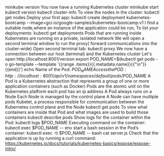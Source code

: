 minikube version
You now have a running Kubernetes cluster
minikube start
kubectl version
kubectl cluster-info
To view the nodes in the cluster:
kubectl get nodes
Deploy your first app:
kubectl create deployment kubernetes-bootcamp --image=gcr.io/google-samples/kubernetes-bootcamp:v1
I find a suitable node,where an instance of the application could be run,
To list your deployments:
kubectl get deployments
Pods that are running inside Kubernetes are running on a private, isolated network
We will open a second terminal window to run the proxy( forward communications into the cluster-wide)
Open second terminal tab:
kubectl proxy
We now have a connection between our host (terminal) and the Kubernetes cluster
Let's open http://localhost:8001/version
export POD_NAME=$(kubectl get pods -o go-template --template '{{range .items}}{{.metadata.name}}{{"\n"}}{{end}}')
echo Name of the Pod: $POD_NAME
Access the POD:
http://localhost:8001/api/v1/namespaces/default/pods/$POD_NAME
A Pod is a Kubernetes abstraction that represents a group of one or more application containers (such as Docker)
Pods are the atomic unit on the Kubernetes platform
each pod has an ip address
A Pod always runs on a Node
Each Node is managed by the control plane
A Node can have multiple pods
Kubelet, a process responsible for communication between the Kubernetes control plane and the Node
kubectl get pods
To view what containers are inside that Pod and what images are used to build those containers
kubectl describe pods
Show logs for the container within the Pod:
kubectl logs $POD_NAME
Executing command on the container:
kubectl exec $POD_NAME -- env
start a bash session in the Pod’s container:
kubectl exec -ti $POD_NAME -- bash
cat server.js
Check that the application is up by running a curl command:
https://kubernetes.io/docs/tutorials/kubernetes-basics/expose/expose-intro/











